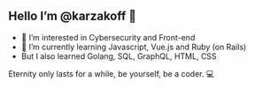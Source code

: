  ## Hello I’m @karzakoff 👋
- 👀 I’m interested in Cybersecurity and Front-end
- 🌱 I’m currently learning Javascript, Vue.js and Ruby (on Rails)
- But I also learned Golang, SQL, GraphQL, HTML, CSS

Eternity only lasts for a while, be yourself, be a coder. 💻

<!---
karzakoff/karzakoff is a ✨ special ✨ repository because its `README.md` (this file) appears on your GitHub profile.
You can click the Preview link to take a look at your changes.
--->
